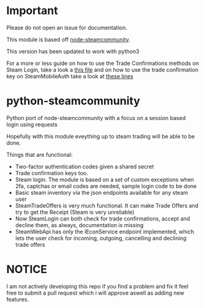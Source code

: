 # Important

Please do not open an issue for documentation.

This module is based off [node-steamcommunity](https://github.com/DoctorMcKay/node-steamcommunity).

This version has been updated to work with python3

For a more or less guide on how to use the Trade Confirmations methods on Steam Login, take a look a [this file](https://github.com/DoctorMcKay/node-steamcommunity/blob/master/components/confirmations.js) and on how to use the trade confirmation key on SteamMobileAuth take a look at [these lines](https://github.com/DoctorMcKay/node-steam-totp/blob/master/index.js#L60-L90)

# python-steamcommunity

Python port of node-steamcommunity with a focus on a session based login using requests

Hopefully with this module eveything up to steam trading will be able to be done.

Things that are functional:
- Two-factor authentication codes given a shared secret
- Trade confirmation keys too.
- Steam login. The module is based on a set of custom exceptions when 2fa, captchas or email codes are needed, sample login code to be done
- Basic steam inventory via the json endpoints available for any steam user
- SteamTradeOffers is very much functional. It can make Trade Offers and try to get the Receipt (Steam is very unreliable)
- Now SteamLogin can both check for trade confirmations, accept and decline them, as always, documentation is missing
- SteamWebApi has only the IEconService endpoint implemented, which lets the user check for incoming, outgoing, cancelling and declining trade offers


# NOTICE

I am not actively developing this repo if you find a problem and fix it feel free to submit a pull request which i will approve aswell as adding new features.
